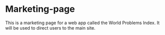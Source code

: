 # Marketing-page
This is a marketing page for a web app called the World Problems Index. It will be used to direct users to the main site.